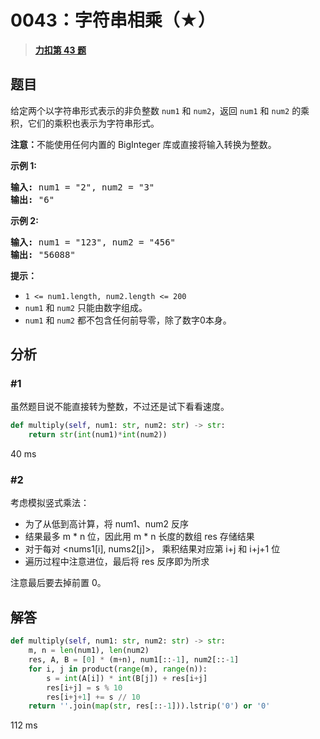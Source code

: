 # 0043：字符串相乘（★）


> <u>**[力扣第 43 题](https://leetcode.cn/problems/multiply-strings/)**</u>

## 题目

<p>给定两个以字符串形式表示的非负整数 <code>num1</code> 和 <code>num2</code>，返回 <code>num1</code> 和 <code>num2</code> 的乘积，它们的乘积也表示为字符串形式。</p>

<p><strong>注意：</strong>不能使用任何内置的 BigInteger 库或直接将输入转换为整数。</p>



<p><strong>示例 1:</strong></p>

<pre>
<strong>输入:</strong> num1 = "2", num2 = "3"
<strong>输出:</strong> "6"</pre>

<p><strong>示例 2:</strong></p>

<pre>
<strong>输入:</strong> num1 = "123", num2 = "456"
<strong>输出:</strong> "56088"</pre>



<p><strong>提示：</strong></p>

<ul>
<li><code>1 &lt;= num1.length, num2.length &lt;= 200</code></li>
<li><code>num1</code> 和 <code>num2</code> 只能由数字组成。</li>
<li><code>num1</code> 和 <code>num2</code> 都不包含任何前导零，除了数字0本身。</li>
</ul>


## 分析 

### #1

虽然题目说不能直接转为整数，不过还是试下看看速度。

```python
def multiply(self, num1: str, num2: str) -> str:
	return str(int(num1)*int(num2))
```
40 ms

### #2

考虑模拟竖式乘法：
- 为了从低到高计算，将 num1、num2 反序
- 结果最多 m * n 位，因此用 m * n 长度的数组 res 存储结果 
- 对于每对 <nums1[i], nums2[j]>， 乘积结果对应第 i+j 和 i+j+1 位
- 遍历过程中注意进位，最后将 res 反序即为所求

注意最后要去掉前置 0。

## 解答

```python
def multiply(self, num1: str, num2: str) -> str:
    m, n = len(num1), len(num2)
    res, A, B = [0] * (m+n), num1[::-1], num2[::-1]
    for i, j in product(range(m), range(n)):
        s = int(A[i]) * int(B[j]) + res[i+j]
        res[i+j] = s % 10
        res[i+j+1] += s // 10
    return ''.join(map(str, res[::-1])).lstrip('0') or '0'
```
112 ms
